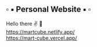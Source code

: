 ##  ▫️ ▪️ Personal Website ▪️  ▫️ 

Hello there :v: 🤖  
https://martcube.netlify.app/  
https://mart-cube.vercel.app/  